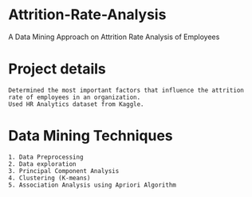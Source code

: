 # Attrition-Rate-Analysis
A Data Mining Approach on Attrition Rate Analysis of Employees

Project details
===============
```
Determined the most important factors that influence the attrition rate of employees in an organization.
Used HR Analytics dataset from Kaggle. 
```
Data Mining Techniques
======================
```
1. Data Preprocessing
2. Data exploration
3. Principal Component Analysis
4. Clustering (K-means)
5. Association Analysis using Apriori Algorithm
```
